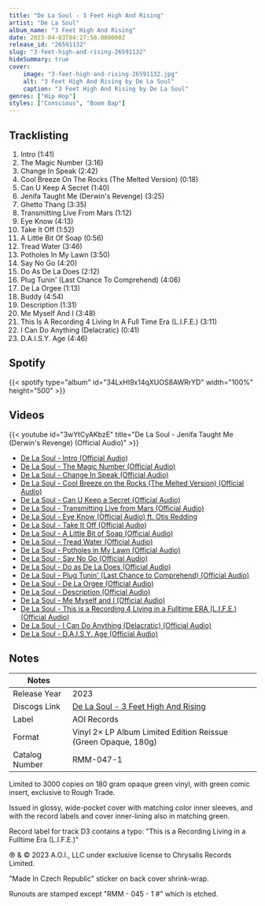 ```yaml
---
title: "De La Soul - 3 Feet High And Rising"
artist: "De La Soul"
album_name: "3 Feet High And Rising"
date: 2023-04-03T04:27:56.000000Z
release_id: "26591132"
slug: "3-feet-high-and-rising-26591132"
hideSummary: true
cover:
    image: "3-feet-high-and-rising-26591132.jpg"
    alt: "3 Feet High And Rising by De La Soul"
    caption: "3 Feet High And Rising by De La Soul"
genres: ["Hip Hop"]
styles: ["Conscious", "Boom Bap"]
---
```


## Tracklisting
1. Intro (1:41)
2. The Magic Number (3:16)
3. Change In Speak (2:42)
4. Cool Breeze On The Rocks (The Melted Version) (0:18)
5. Can U Keep A Secret (1:40)
6. Jenifa Taught Me (Derwin's Revenge) (3:25)
7. Ghetto Thang (3:35)
8. Transmitting Live From Mars (1:12)
9. Eye Know (4:13)
10. Take It Off (1:52)
11. A Little Bit Of Soap (0:56)
12. Tread Water (3:46)
13. Potholes In My Lawn (3:50)
14. Say No Go (4:20)
15. Do As De La Does (2:12)
16. Plug Tunin' (Last Chance To Comprehend) (4:06)
17. De La Orgee (1:13)
18. Buddy (4:54)
19. Description (1:31)
20. Me Myself And I (3:48)
21. This Is A Recording 4 Living In A Full Time Era (L.I.F.E.) (3:11)
22. I Can Do Anything (Delacratic) (0:41)
23. D.A.I.S.Y. Age (4:46)


## Spotify
{{< spotify type="album" id="34LxHI9x14qXUOS8AWRrYD" width="100%" height="500" >}}



## Videos
{{< youtube id="3wYtCyAKbzE" title="De La Soul - Jenifa Taught Me (Derwin's Revenge) (Official Audio)" >}}
- [De La Soul - Intro (Official Audio)](https://www.youtube.com/watch?v=yJj-gwsqEJw)
- [De La Soul - The Magic Number (Official Audio)](https://www.youtube.com/watch?v=0Yy7A74o8gQ)
- [De La Soul - Change In Speak (Official Audio)](https://www.youtube.com/watch?v=PXI8YSFjm3U)
- [De La Soul - Cool Breeze on the Rocks (The Melted Version) (Official Audio)](https://www.youtube.com/watch?v=OwwaO_FxEco)
- [De La Soul - Can U Keep a Secret (Official Audio)](https://www.youtube.com/watch?v=Q6vzxBzjVKQ)
- [De La Soul - Transmitting Live from Mars (Official Audio)](https://www.youtube.com/watch?v=7nFCOYP1Tow)
- [De La Soul - Eye Know (Official Audio) ft. Otis Redding](https://www.youtube.com/watch?v=_q9T41DV18A)
- [De La Soul - Take It Off (Official Audio)](https://www.youtube.com/watch?v=czF8wntVIUI)
- [De La Soul - A Little Bit of Soap (Official Audio)](https://www.youtube.com/watch?v=gSD4_TE47Tw)
- [De La Soul - Tread Water (Official Audio)](https://www.youtube.com/watch?v=DL6PZCxakg0)
- [De La Soul - Potholes in My Lawn (Official Audio)](https://www.youtube.com/watch?v=SlMRdWmt5h8)
- [De La Soul - Say No Go (Official Audio)](https://www.youtube.com/watch?v=sL1USTJ58Hs)
- [De La Soul - Do as De La Does (Official Audio)](https://www.youtube.com/watch?v=xo2-GVRNEro)
- [De La Soul - Plug Tunin' (Last Chance to Comprehend) (Official Audio)](https://www.youtube.com/watch?v=1Zy7TcN6Q8c)
- [De La Soul - De La Orgee (Official Audio)](https://www.youtube.com/watch?v=XKeYFvaJ5Cs)
- [De La Soul - Description (Official Audio)](https://www.youtube.com/watch?v=t4h0SHmj9xY)
- [De La Soul - Me Myself and I (Official Audio)](https://www.youtube.com/watch?v=fG9lFewfGEs)
- [De La Soul - This is a Recording 4 Living in a Fulltime ERA (L.I.F.E.) (Official Audio)](https://www.youtube.com/watch?v=UxQXPk40DCw)
- [De La Soul - I Can Do Anything (Delacratic) (Official Audio)](https://www.youtube.com/watch?v=MDznQE_zkn8)
- [De La Soul - D.A.I.S.Y. Age (Official Audio)](https://www.youtube.com/watch?v=m7xAIN2cuBU)

## Notes
| Notes          |             |
| ---------------| ----------- |
| Release Year   | 2023 |
| Discogs Link   | [De La Soul - 3 Feet High And Rising](https://www.discogs.com/release/26591132-De-La-Soul-3-Feet-High-And-Rising) |
| Label          | AOI Records |
| Format         | Vinyl 2× LP Album Limited Edition Reissue (Green Opaque, 180g) |
| Catalog Number | RMM-047-1 |

Limited to 3000 copies on 180 gram opaque green vinyl, with green comic insert, exclusive to Rough Trade.

Issued in glossy, wide-pocket cover with matching color inner sleeves, and with the record labels and cover inner-lining also in matching green.

Record label for track D3 contains a typo: "This is a Recording Living in a Fulltime Era (L.I.F.E.)"

℗ & © 2023 A.O.I., LLC under exclusive license to Chrysalis Records Limited.

"Made In Czech Republic" sticker on back cover shrink-wrap.

Runouts are stamped except "RMM - 045 - 1 #" which is etched.
